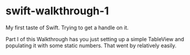 swift-walkthrough-1
===================

My first taste of Swift. Trying to get a handle on it. 

Part I of this Walkthrough has you just setting up a simple TableView and populating it with some static numbers. That went by relatively easily. 
